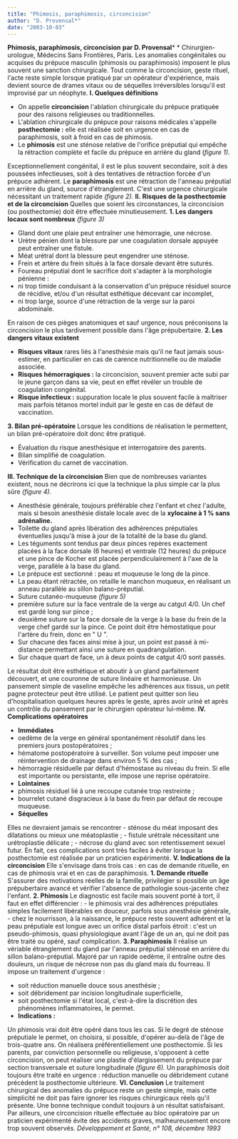 ```yaml
---
title: "Phimosis, paraphimosis, circoncision"
author: "D. Provensal*"
date: "2003-10-03"
---
```


**Phimosis, paraphimosis, circoncision** **par D. Provensal**\* \* Chirurgien-urologue, Médecins Sans Frontières, Paris. Les anomalies congénitales ou acquises du prépuce masculin (phimosis ou paraphimosis) imposent le plus souvent une sanction chirurgicale. Tout comme la circoncision, geste rituel, l'acte reste simple lorsque pratiqué par un opérateur d'expérience, mais devient source de drames vitaux ou de séquelles irréversibles lorsqu'il est improvisé par un néophyte. **I. Quelques définitions**

- On appelle **circoncision** l'ablation chirurgicale du prépuce pratiquée pour des raisons religieuses ou traditionnelles.
- L'ablation chirurgicale du prépuce pour raisons médicales s'appelle **posthectomie :** elle est réalisée soit en urgence en cas de paraphimosis, soit à froid en cas de phimosis.
- Le **phimosis** est une sténose relative de l'orifice préputial qui empêche la rétraction complète et facile du prépuce en arrière du gland (*figure* *1).*

Exceptionnellement congénital, il est le plus souvent secondaire, soit à des poussées infectieuses, soit à des tentatives de rétraction forcée d'un prépuce adhérent. Le **paraphimosis** est une rétraction de l'anneau préputial en arrière du gland, source d'étranglement. C'est une urgence chirurgicale nécessitant un traitement rapide *(figure 2).* **Il.** **Risques de la posthectomie** **et de la circoncision** Quelles que soient les circonstances, la circoncision (ou posthectomie) doit être effectuée minutieusement. **1. Les dangers locaux sont nombreux** *(figure 3)*

- Gland dont une plaie peut entraîner une hémorragie, une nécrose.
- Urètre pénien dont la blessure par une coagulation dorsale appuyée peut entraîner une fistule.
- Méat urétral dont la blessure peut engendrer une sténose.
- Frein et artère du frein situés à la face dorsale devant être suturés.
- Foureau préputial dont le sacrifice doit s'adapter à la morphologie pénienne :
- ni trop timide conduisant à la conservation d'un prépuce résiduel source de récidive, et/ou d'un résultat esthétique décevant car incomplet,
- ni trop large, source d'une rétraction de la verge sur la paroi abdominale.

En raison de ces pièges anatomiques et sauf urgence, nous préconisons la circoncision le plus tardivement possible dans l'âge prépubertaire. **2. Les dangers vitaux existent**

- **Risques vitaux** rares liés à l'anesthésie mais qu'il ne faut jamais sous-estimer, en particulier en cas de carence nutritionnelle ou de maladie associée.
- **Risques hémorragiques :** la circoncision, souvent premier acte subi par le jeune garçon dans sa vie, peut en effet révéler un trouble de coagulation congénital.
- **Risque infectieux :** suppuration locale le plus souvent facile à maîtriser mais parfois tétanos mortel induit par le geste en cas de défaut de vaccination.

**3. Bilan pré-opératoire** Lorsque les conditions de réalisation le permettent, un bilan pré-opératoire doit donc être pratiqué.

- Évaluation du risque anesthésique et interrogatoire des parents.
- Bilan simplifié de coagulation.
- Vérification du carnet de vaccination.

**III. Technique de la circoncision** Bien que de nombreuses variantes existent, nous ne décrirons ici que la technique la plus simple car la plus sûre *(figure 4).*

- Anesthésie générale, toujours préférable chez l'enfant et chez l'adulte, mais si besoin anesthésie distale locale avec de la **xylocaine à 1 % sans adrénaline.**
- Toilette du gland après libération des adhérences préputiales éventuelles jusqu'à mise à jour de la totalité de la base du gland.
- Les téguments sont tendus par deux pinces repères exactement placées à la face dorsale (6 heures) et ventrale (12 heures) du prépuce et une pince de Kocher est placée perpendiculairement à l'axe de la verge, parallèle à la base du gland.
- Le prépuce est sectionné : peau et muqueuse le long de la pince.
- La peau étant rétractée, on retaille le manchon muqueux, en réalisant un anneau parallèle au sillon balano-préputial.
- Suture cutanéo-muqueuse *(figure 5)*
- première suture sur la face ventrale de la verge au catgut 4/0. Un chef est gardé long sur pince ;
- deuxième suture sur la face dorsale de la verge à la base du frein de la verge chef gardé sur la pince. Ce point doit être hémostatique pour l'artère du frein, donc en " U ".
- Sur chacune des faces ainsi mise à jour, un point est passé à mi-distance permettant ainsi une suture en quadrangulation.
- Sur chaque quart de face, un à deux points de catgut 4/0 sont passés.

Le résultat doit être esthétique et aboutir à un gland parfaitement découvert, et une couronne de suture linéaire et harmonieuse. Un pansement simple de vaseline empêche les adhérences aux tissus, un petit pagne protecteur peut être utilisé. Le patient peut quitter son lieu d'hospitalisation quelques heures après le geste, après avoir uriné et après un contrôle du pansement par le chirurgien opérateur lui-même. **IV. Complications** **opératoires**

- **Immédiates**
- oedème de la verge en général spontanément résolutif dans les premiers jours postopératoires ;
- hématome postopératoire à surveiller. Son volume peut imposer une réintervention de drainage dans environ 5 % des cas ;
- hémorragie résiduelle par défaut d'hémostase au niveau du frein. Si elle est importante ou persistante, elle impose une reprise opératoire.
- **Lointaines**
- phimosis résiduel lié à une recoupe cutanée trop restreinte ;
- bourrelet cutané disgracieux à la base du frein par défaut de recoupe muqueuse.
- **Séquelles**

Elles ne devraient jamais se rencontrer - sténose du méat imposant des dilatations ou mieux une méatoplastie ; - fistule urétrale nécessitant une urétroplastie délicate ; - nécrose du gland avec son retentissement sexuel futur. En fait, ces complications sont très faciles à éviter lorsque la posthectomie est réalisée par un praticien expérimenté. **V. Indications de la circoncision** Elle s'envisage dans trois cas : en cas de demande rituelle, en cas de phimosis vrai et en cas de paraphimosis. **1. Demande rituelle** S'assurer des motivations réelles de la famille, privilégier si possible un âge prépubertaire avancé et vérifier l'absence de pathologie sous-jacente chez l'enfant. **2. Phimosis** Le diagnostic est facile mais souvent porté à tort, il faut en effet différencier : - le phimosis vrai des adhérences préputiales simples facilement libérables en douceur, parfois sous anesthésie générale, - chez le nourrisson, à la naissance, le prépuce reste souvent adhérent et la peau préputiale est longue avec un orifice distal parfois étroit : c'est un pseudo-phimosis, quasi physiologique avant l'âge de un an, qui ne doit pas être traité ou opéré, sauf complication. **3. Paraphimosis** Il réalise un vériable étranglement du gland par l'anneau préputial sténosé en arrière du sillon balano-préputial. Majoré par un rapide oedème, il entraîne outre des douleurs, un risque de nécrose non pas du gland mais du fourreau. Il impose un traitement d'urgence :

- soit réduction manuelle douce sous anesthésie ;
- soit débridement par incision longitudinale superficielle,
- soit posthectomie si l'état local, c'est-à-dire la discrétion des phénomènes inflammatoires, le permet.
- **Indications :**

Un phimosis vrai doit être opéré dans tous les cas. Si le degré de sténose préputiale le permet, on choisira, si possible, d'opérer au-delà de l'âge de trois-quatre ans. On réalisera préférentiellement une posthectomie. Si les parents, par conviction personnelle ou religieuse, s'opposent à cette circoncision, on peut réaliser une plastie d'élargissement du prépuce par section transversale et suture longitudinale *(figure 6).* Un paraphimosis doit toujours être traité en urgence : réduction manuelle ou débridement cutané précèdent la posthectomie ultérieure. **VI. Conclusion** Le traitement chirurgical des anomalies du prépuce reste un geste simple, mais cette simplicité ne doit pas faire ignorer les risques chirurgicaux réels qu'il présente. Une bonne technique conduit toujours à un résultat satisfaisant. Par ailleurs, une circoncision rituelle effectuée au bloc opératoire par un praticien expérimenté évite des accidents graves, malheureusement encore trop souvent observés. *Développement et Santé, n° 108, décembre 1993*
